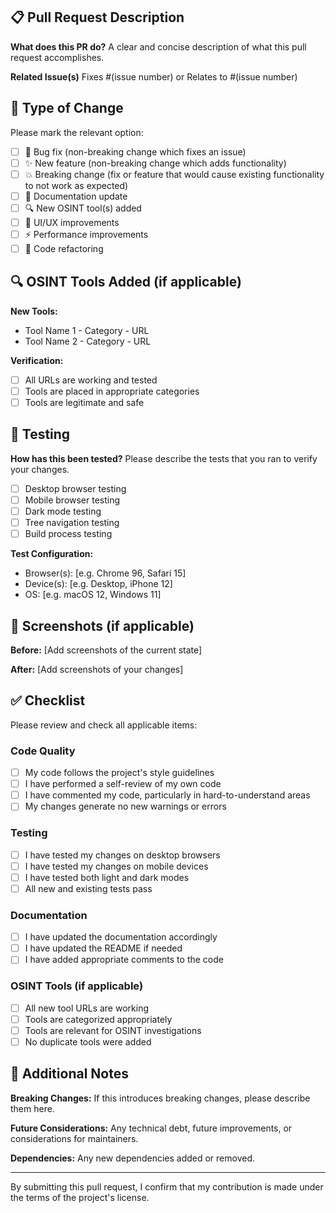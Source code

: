 ## 📋 Pull Request Description

**What does this PR do?**
A clear and concise description of what this pull request accomplishes.

**Related Issue(s)**
Fixes #(issue number) or Relates to #(issue number)

## 🔄 Type of Change

Please mark the relevant option:

- [ ] 🐛 Bug fix (non-breaking change which fixes an issue)
- [ ] ✨ New feature (non-breaking change which adds functionality)
- [ ] 💥 Breaking change (fix or feature that would cause existing functionality to not work as expected)
- [ ] 📝 Documentation update
- [ ] 🔍 New OSINT tool(s) added
- [ ] 🎨 UI/UX improvements
- [ ] ⚡ Performance improvements
- [ ] 🔧 Code refactoring

## 🔍 OSINT Tools Added (if applicable)

**New Tools:**
- Tool Name 1 - Category - URL
- Tool Name 2 - Category - URL

**Verification:**
- [ ] All URLs are working and tested
- [ ] Tools are placed in appropriate categories
- [ ] Tools are legitimate and safe

## 🧪 Testing

**How has this been tested?**
Please describe the tests that you ran to verify your changes.

- [ ] Desktop browser testing
- [ ] Mobile browser testing
- [ ] Dark mode testing
- [ ] Tree navigation testing
- [ ] Build process testing

**Test Configuration:**
- Browser(s): [e.g. Chrome 96, Safari 15]
- Device(s): [e.g. Desktop, iPhone 12]
- OS: [e.g. macOS 12, Windows 11]

## 📸 Screenshots (if applicable)

**Before:**
[Add screenshots of the current state]

**After:**
[Add screenshots of your changes]

## ✅ Checklist

Please review and check all applicable items:

### Code Quality
- [ ] My code follows the project's style guidelines
- [ ] I have performed a self-review of my own code
- [ ] I have commented my code, particularly in hard-to-understand areas
- [ ] My changes generate no new warnings or errors

### Testing
- [ ] I have tested my changes on desktop browsers
- [ ] I have tested my changes on mobile devices
- [ ] I have tested both light and dark modes
- [ ] All new and existing tests pass

### Documentation
- [ ] I have updated the documentation accordingly
- [ ] I have updated the README if needed
- [ ] I have added appropriate comments to the code

### OSINT Tools (if applicable)
- [ ] All new tool URLs are working
- [ ] Tools are categorized appropriately
- [ ] Tools are relevant for OSINT investigations
- [ ] No duplicate tools were added

## 🎯 Additional Notes

**Breaking Changes:**
If this introduces breaking changes, please describe them here.

**Future Considerations:**
Any technical debt, future improvements, or considerations for maintainers.

**Dependencies:**
Any new dependencies added or removed.

---

By submitting this pull request, I confirm that my contribution is made under the terms of the project's license.
